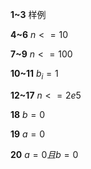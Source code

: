**1~3** 
样例

**4~6**
$n <= 10$

**7~9**
$n <= 100$

**10~11** 
$b_i = 1$

**12~17**
$n <= 2e5$

**18**
$b = 0$

**19**
$a = 0$

**20**
$a = 0 且 b = 0$